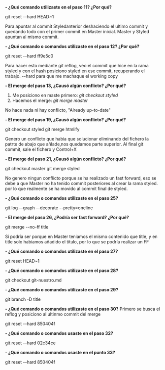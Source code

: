 **- ¿Qué comando utilizaste en el paso 11? ¿Por qué?**

git reset --hard HEAD~1

Para apuntar al commit Styledanterior deshaciendo el ultimo commit  y quedando todo con el primer commit en Master inicial. Master y Styled apuntan al mismo commit.


**- ¿Qué comando o comandos utilizaste en el paso 12? ¿Por qué?**

git reset --hard ff9e5c0

Para hacer esto mediante git reflog, veo el commit que hice en la rama styled y con el hash posiciono  styled en ese commit, recuperando el trabajo. --hard para que me machaque el working copy



**- El merge del paso 13, ¿Causó algún conflicto? ¿Por qué?**
 1. Me posiciono en maste primero: *git checkout styled*
 2. Hacemos el merge: *git merge master*

 No hace nada ni hay conflicto, "Already up-to-date"



**- El merge del paso 19, ¿Causó algún conflicto? ¿Por qué?**

git checkout styled
git merge htmlify

Genero un conflicto que habia que solucionar eliminando del fichero la patrte de abajo que añlade,nos quedamos parte superior. Al final git commit, sale el fichero y Control+X


**- El merge del paso 21, ¿Causó algún conflicto? ¿Por qué?**

git checkout master
git merge styled

No genero ningun conflicto porque se ha realizado un fast forward, eso se debe a que Master no ha tenido commit posteriores al crear la rama styled. por lo que realmente se ha movido al commit final de styled.


**- ¿Qué comando o comandos utilizaste en el paso 25?**

git log --graph --decorate --pretty=oneline

**- El merge del paso 26, ¿Podría ser fast forward? ¿Por qué?**

git merge --no-ff title

Si podría ser porque en Master teniamos el mismo contenido que title, y en title solo habiamos añadido el titulo, por lo que se podría realizar un FF

**- ¿Qué comando o comandos utilizaste en el paso 27?**

git reset HEAD~1

**- ¿Qué comando o comandos utilizaste en el paso 28?**

git checkout git-nuestro.md

**- ¿Qué comando o comandos utilizaste en el paso 29?**

git branch -D title

**- ¿Qué comando o comandos utilizaste en el paso 30?**
Primero se busca el reflog y posiciono  al ultinmo commit del merge

git reset --hard 850404f


**- ¿Qué comando o comandos usaste en el paso 32?**

git reset --hard 02c34ce


**- ¿Qué comando o comandos usaste en el punto 33?**

git reset --hard 850404f



